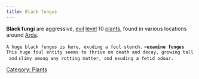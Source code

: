 ```yaml
---
title: Black fungus
---
```


**Black fungi** are aggressive, [evil](alignment "wikilink")
[level](level "wikilink") 10 [plants](plant "wikilink"), found in
various locations around [Arda](Arda "wikilink").

`A huge black fungus is here, exuding a foul stench.`
`>`**`examine fungus`**
`This huge foul entity seems to thrive on death and decay, growing tall and`
`slimy among any rotting matter, and exuding a fetid odour.`

[Category: Plants](Category:_Plants "wikilink")